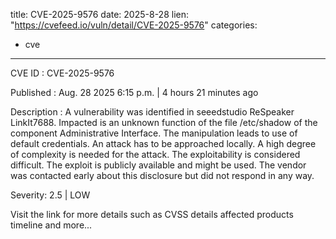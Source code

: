  
title: CVE-2025-9576
date: 2025-8-28
lien: "https://cvefeed.io/vuln/detail/CVE-2025-9576"
categories:
  - cve
---

CVE ID : CVE-2025-9576

Published :  Aug. 28
2025
6:15 p.m. | 4 hours
21 minutes ago

Description : A vulnerability was identified in seeedstudio ReSpeaker LinkIt7688. Impacted is an unknown function of the file /etc/shadow of the component Administrative Interface. The manipulation leads to use of default credentials. An attack has to be approached locally. A high degree of complexity is needed for the attack. The exploitability is considered difficult. The exploit is publicly available and might be used. The vendor was contacted early about this disclosure but did not respond in any way.

Severity: 2.5 | LOW

Visit the link for more details
such as CVSS details
affected products
timeline
and more...
